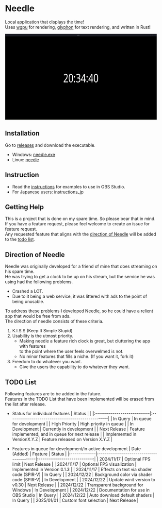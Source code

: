 # Needle
Local application that displays the time! \
Uses [wgpu](https://wgpu.rs/) for rendering, [glyphon](https://github.com/grovesNL/glyphon) for text rendering, and written in Rust!

![Example of Needle running on Linux](./doc/resources/common/needle.gif)

## Installation
Go to [releases](https://github.com/bonohub13/needle/releases/latest) and download the executable.
- Windows: [needle.exe](https://github.com/bonohub13/needle/releases/download/0.1.3-hotfix/needle.exe)
- Linux: [needle](https://github.com/bonohub13/needle/releases/download/0.1.3-hotfix/needle)

## Instruction
- Read the [instructions](./doc/INSTRUCTIONS.md) for examples to use in OBS Studio.
- For Japanese users: [instructions_jp](./doc/INSTRUCTIONS_JP.md)

## Getting Help
This is a project that is done on my spare time. So please bear that in mind. \
If you have a feature request, please feel welcome to create an issue for feature request. \
Any requested feature that aligns with the [direction of Needle](#direction_of_needle) will be added to the [todo list](#todo_list).

## Direction of Needle <a name="direction_of_needle"></a>
Needle was originally developed for a friend of mine that does streaming on his spare time. \
He was trying to get a clock to be up on his stream, but the service he was using had the following problems.
- Crashed a LOT.
- Due to it being a web service, it was littered with ads to the point of being unusable.

To address these problems I developed Needle, so he could have a relient app that would be free from ads. \
The direction of needle consists of these criteria.
1. K.I.S.S (Keep It Simple Stupid)
2. Usability is the utmost priority.
    - Making needle a feature rich clock is great, but cluttering the app with features \
    to the point where the user feels overwelmed is not.
    - No minor features that fills a niche. (If you want it, fork it)
3. Freedom to do whatever you want.
    - Give the users the capability to do whatever they want.

## TODO List <a name="todo_list"></a>
Following features are to be added in the future. \
Features in the TODO List that have been implemented will be erased from the list after release.

- Status for individual features
    | Status                      |                                                    |
    |:----------------------------|:---------------------------------------------------|
    | In Query                    | In queue for development                           |
    | High Priority               | High priority in queue                             |
    | In Development              | Currently in development                           |
    | Next Release                | Feature implemented, and in queue for next release |
    | Implemented in VersionX.Y.Z | Feature released on Version X.Y.Z                  |

- Features in queue for development/in active development
    | Date (Added) | Feature                                   | Status                       |
    |:-------------|:------------------------------------------|:----------------------------:|
    | 2024/11/17   | Optional FPS limit                        | Next Release                 |
    | 2024/11/17   | Optional FPS visualization                | Implemented in Version 0.1.3 |
    | 2024/11/17   | Effects on text via shader code (SPIR-V)  | In Query                     |
    | 2024/12/22   | Background color via shader code (SPIR-V) | In Development               |
    | 2024/12/22   | Update winit version to v0.30             | Next Release                 |
    | 2024/12/22   | Transparent background for Windows        | In Development               |
    | 2024/12/22   | Documentation for use in OBS Studio       | In Query                     |
    | 2024/12/22   | Auto download default shaders             | In Query                     |
    | 2025/01/01   | Custom font selection                     | Next Release                 |
